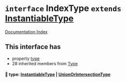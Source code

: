# `interface` IndexType `extends` [InstantiableType](../interface.InstantiableType/README.md)

[Documentation Index](../README.md)

## This interface has

- property [type](#-type-instantiabletype--unionorintersectiontype)
- 28 inherited members from [Type](../interface.Type/README.md)


#### 📄 type: [InstantiableType](../interface.InstantiableType/README.md) | [UnionOrIntersectionType](../interface.UnionOrIntersectionType/README.md)



